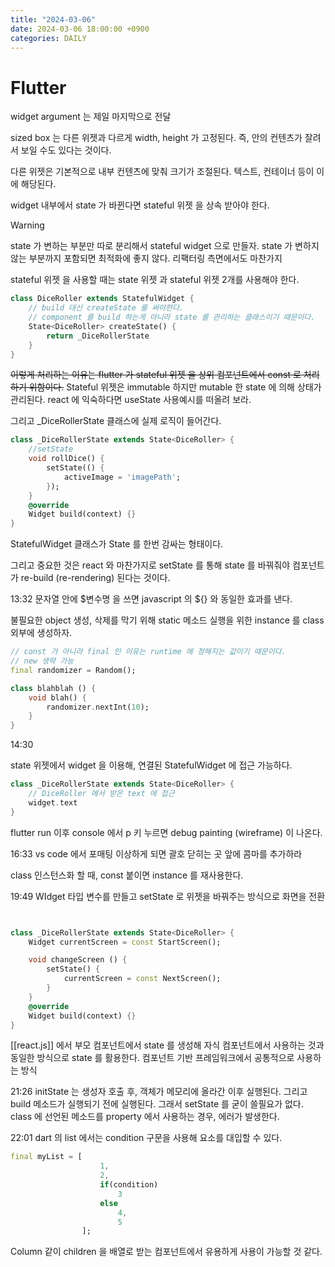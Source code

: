 ```yaml
---
title: "2024-03-06"
date: 2024-03-06 18:00:00 +0900
categories: DAILY
---
```


# Flutter

widget argument 는 제일 마지막으로 전달

sized box 는 다른 위젯과 다르게 width, height 가 고정된다.
즉, 안의 컨텐츠가 잘려서 보일 수도 있다는 것이다.

다른 위젯은 기본적으로 내부 컨텐츠에 맞춰 크기가 조절된다.
텍스트, 컨테이너 등이 이에 해당된다.

widget 내부에서 state 가 바뀐다면 stateful 위젯 을 상속 받아야 한다.

> [!warning]
> state 가 변하는 부분만 따로 분리해서 stateful widget 으로 만들자.
> state 가 변하지 않는 부분까지 포함되면 최적화에 좋지 않다.
> 리팩터링 측면에서도 마찬가지

stateful 위젯 을 사용할 때는 state 위젯 과 stateful 위젯 2개를 사용해야 한다.

```dart
class DiceRoller extends StatefulWidget {
	// build 대신 createState 를 써야한다.
	// component 를 build 하는게 아니라 state 를 관리하는 클래스이기 때문이다.
	State<DiceRoller> createState() {
		return _DiceRollerState
	}
}
```

~~이렇게 처리하는 이유는 flutter 가 stateful 위젯 을 상위 컴포넌트에서 const 로 처리하기 위함이다.~~
Stateful 위젯은 immutable 하지만 mutable 한 state 에 의해 상태가 관리된다.
react 에 익숙하다면 useState 사용예시를 떠올려 보라.

그리고 \_DiceRollerState 클래스에 실제 로직이 들어간다.

```dart
class _DiceRollerState extends State<DiceRoller> {
	//setState
	void rollDice() {
		setState(() {
			activeImage = 'imagePath';
		});
	}
	@override
	Widget build(context) {}
}
```

StatefulWidget 클래스가 State 를 한번 감싸는 형태이다.

그리고 중요한 것은 react 와 마찬가지로 setState 를 통해 state 를 바꿔줘야 컴포넌트가 re-build (re-rendering) 된다는 것이다.

13:32
문자열 안에 $변수명 을 쓰면 javascript 의 ${} 와 동일한 효과를 낸다.

불필요한 object 생성, 삭제를 막기 위해 static 메소드 실행을 위한 instance 를 class 외부에 생성하자.

```dart
// const 가 아니라 final 인 이유는 runtime 에 정해지는 값이기 때문이다.
// new 생략 가능
final randomizer = Random();

class blahblah () {
	void blah() {
		randomizer.nextInt(10);
	}
}
```

14:30

state 위젯에서 widget 을 이용해, 연결된 StatefulWidget 에 접근 가능하다.

```dart
class _DiceRollerState extends State<DiceRoller> {
	// DiceRoller 에서 받은 text 에 접근
	widget.text
}
```

flutter run 이후 console 에서 p 키 누르면 debug painting (wireframe) 이 나온다.

16:33
vs code 에서 포매팅 이상하게 되면 괄호 닫히는 곳 앞에 콤마를 추가하라

class 인스턴스화 할 때, const 붙이면 instance 를 재사용한다.

19:49
WIdget 타입 변수를 만들고 setState 로 위젯을 바꿔주는 방식으로 화면을 전환

```dart


class _DiceRollerState extends State<DiceRoller> {
	Widget currentScreen = const StartScreen();

	void changeScreen () {
		setState() {
			currentScreen = const NextScreen();
		}
	}
	@override
	Widget build(context) {}
}
```

[[react.js]] 에서 부모 컴포넌트에서 state 를 생성해 자식 컴포넌트에서 사용하는 것과 동일한 방식으로 state 를 활용한다.
컴포넌트 기반 프레임워크에서 공통적으로 사용하는 방식

21:26
initState 는 생성자 호출 후, 객체가 메모리에 올라간 이후 실행된다.
그리고 build 메소드가 실행되기 전에 실행된다. 그래서 setState 를 굳이 쓸필요가 없다.
class 에 선언된 메소드를 property 에서 사용하는 경우, 에러가 발생한다.

22:01
dart 의 list 에서는 condition 구문을 사용해 요소를 대입할 수 있다.

```dart
final myList = [
					1,
					2,
					if(condition)
						3
					else
						4,
						5
				];
```

Column 같이 children 을 배열로 받는 컴포넌트에서 유용하게 사용이 가능할 것 같다.
